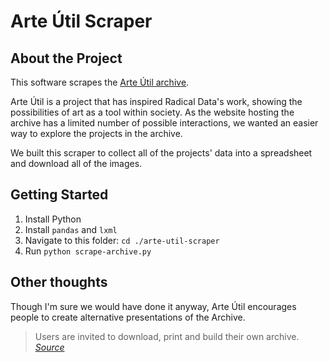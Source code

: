 # Arte Útil Scraper

## About the Project

This software scrapes the [Arte Útil archive](https://www.arte-util.org/projects/).

Arte Útil is a project that has inspired Radical Data's work, showing the possibilities of art as a tool within society. As the website hosting the archive has a limited number of possible interactions, we wanted an easier way to explore the projects in the archive.

We built this scraper to collect all of the projects' data into a spreadsheet and download all of the images.

## Getting Started

1. Install Python
1. Install `pandas` and `lxml`
2. Navigate to this folder: `cd ./arte-util-scraper`
3. Run `python scrape-archive.py`

## Other thoughts

Though I'm sure we would have done it anyway, Arte Útil encourages people to create alternative presentations of the Archive.

> Users are invited to download, print and build their own archive.
> _[Source](https://www.arte-util.org/tools/structure/)_
